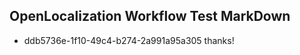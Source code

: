 ## OpenLocalization Workflow Test MarkDown

* ddb5736e-1f10-49c4-b274-2a991a95a305 
thanks!



<!--HONumber=Jan16_HO4-->
